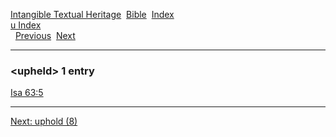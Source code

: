 [Intangible Textual Heritage](../../index)  [Bible](../index) 
[Index](index)   
[u Index](_u_)  
  [Previous](c11994)  [Next](c11996) 

------------------------------------------------------------------------

### &lt;upheld&gt; 1 entry

[Isa 63:5](../kjv/isa063.htm#005)  

------------------------------------------------------------------------

[Next: uphold (8)](c11996)
